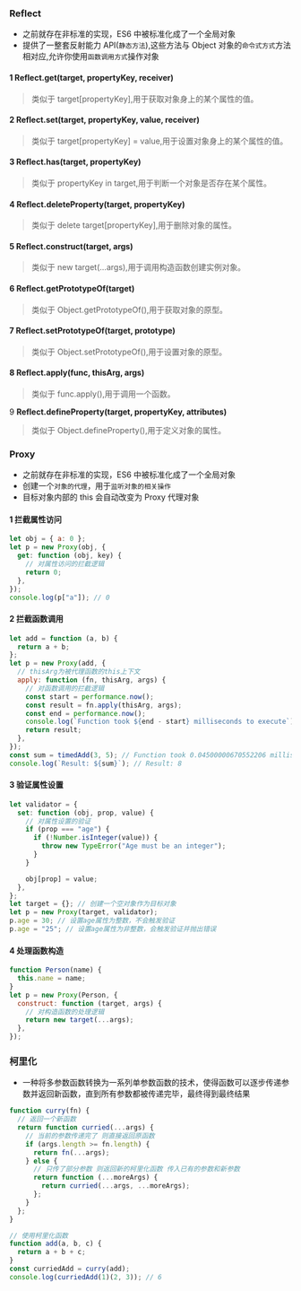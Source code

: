 ### Reflect

- 之前就存在非标准的实现，ES6 中被标准化成了一个全局对象
- 提供了一整套反射能力 API(`静态方法`),这些方法与 Object 对象的`命令式方式`方法相对应,允许你使用`函数调用方式`操作对象

#### 1 **Reflect.get(target, propertyKey, receiver)**

> 类似于 target[propertyKey],用于获取对象身上的某个属性的值。

#### 2 **Reflect.set(target, propertyKey, value, receiver)**

> 类似于 target[propertyKey] = value,用于设置对象身上的某个属性的值。

#### 3 **Reflect.has(target, propertyKey)**

> 类似于 propertyKey in target,用于判断一个对象是否存在某个属性。

#### 4 **Reflect.deleteProperty(target, propertyKey)**

> 类似于 delete target[propertyKey],用于删除对象的属性。

#### 5 **Reflect.construct(target, args)**

> 类似于 new target(...args),用于调用构造函数创建实例对象。

#### 6 **Reflect.getPrototypeOf(target)**

> 类似于 Object.getPrototypeOf(),用于获取对象的原型。

#### 7 **Reflect.setPrototypeOf(target, prototype)**

> 类似于 Object.setPrototypeOf(),用于设置对象的原型。

#### 8 **Reflect.apply(func, thisArg, args)**

> 类似于 func.apply(),用于调用一个函数。

9 **Reflect.defineProperty(target, propertyKey, attributes)**

> 类似于 Object.defineProperty(),用于定义对象的属性。

### Proxy

- 之前就存在非标准的实现，ES6 中被标准化成了一个全局对象
- 创建一个`对象的代理`，用于`监听对象的相关操作`
- 目标对象内部的 this 会自动改变为 Proxy 代理对象

#### 1 拦截属性访问

```js
let obj = { a: 0 };
let p = new Proxy(obj, {
  get: function (obj, key) {
    // 对属性访问的拦截逻辑
    return 0;
  },
});
console.log(p["a"]); // 0
```

#### 2 拦截函数调用

```js
let add = function (a, b) {
  return a + b;
};
let p = new Proxy(add, {
  // thisArg为被代理函数的this上下文
  apply: function (fn, thisArg, args) {
    // 对函数调用的拦截逻辑
    const start = performance.now();
    const result = fn.apply(thisArg, args);
    const end = performance.now();
    console.log(`Function took ${end - start} milliseconds to execute`);
    return result;
  },
});
const sum = timedAdd(3, 5); // Function took 0.04500000670552206 milliseconds to execute
console.log(`Result: ${sum}`); // Result: 8
```

#### 3 验证属性设置

```js
let validator = {
  set: function (obj, prop, value) {
    // 对属性设置的验证
    if (prop === "age") {
      if (!Number.isInteger(value)) {
        throw new TypeError("Age must be an integer");
      }
    }

    obj[prop] = value;
  },
};
let target = {}; // 创建一个空对象作为目标对象
let p = new Proxy(target, validator);
p.age = 30; // 设置age属性为整数，不会触发验证
p.age = "25"; // 设置age属性为非整数，会触发验证并抛出错误
```

#### 4 处理函数构造

```js
function Person(name) {
  this.name = name;
}
let p = new Proxy(Person, {
  construct: function (target, args) {
    // 对构造函数的处理逻辑
    return new target(...args);
  },
});
```

### 柯里化

- 一种将多参数函数转换为一系列单参数函数的技术，使得函数可以逐步传递参数并返回新函数，直到所有参数都被传递完毕，最终得到最终结果

```js
function curry(fn) {
  // 返回一个新函数
  return function curried(...args) {
    // 当前的参数传递完了 则直接返回原函数
    if (args.length >= fn.length) {
      return fn(...args);
    } else {
      // 只传了部分参数 则返回新的柯里化函数 传入已有的参数和新参数
      return function (...moreArgs) {
        return curried(...args, ...moreArgs);
      };
    }
  };
}

// 使用柯里化函数
function add(a, b, c) {
  return a + b + c;
}
const curriedAdd = curry(add);
console.log(curriedAdd(1)(2, 3)); // 6
```
